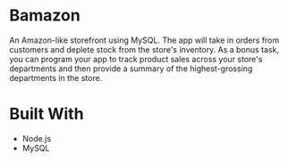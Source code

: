 # Bamazon

An Amazon-like storefront using MySQL. The app will take in orders from customers and deplete stock from the store's inventory. As a bonus task, you can program your app to track product sales across your store's departments and then provide a summary of the highest-grossing departments in the store.



# Built With

  * Node.js
  * MySQL
